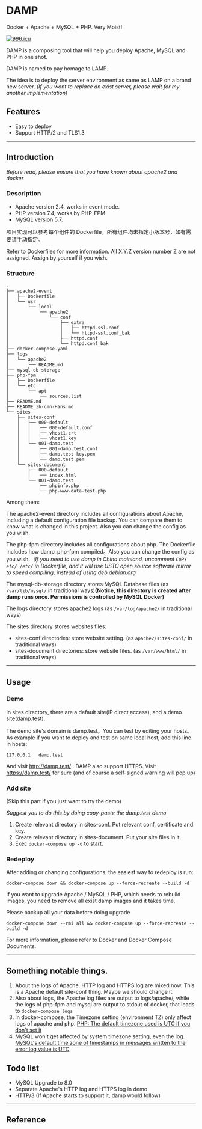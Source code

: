 # DAMP

Docker + Apache + MySQL + PHP. Very Moist!

[![996.icu](https://img.shields.io/badge/link-996.icu-red.svg)](https://996.icu)

DAMP is a composing tool that will help you deploy Apache, MySQL and PHP in one shot.

DAMP is named to pay homage to LAMP.

The idea is to deploy the server environment as same as LAMP on a brand new server. *(If you want to replace an exist server, please wait for my another implementation)*

## Features

- Easy to deploy
- Support HTTP/2 and TLS1.3

------

## Introduction

*Before read, please ensure that you have known about apache2 and docker*

### Description

- Apache version 2.4, works in event mode.
- PHP version 7.4, works by PHP-FPM
- MySQL version 5.7.

项目实现可以参考每个组件的 Dockerfile。所有组件均未指定小版本号，如有需要请手动指定。

Refer to Dockerfiles for more information. All X.Y.Z version number Z are not assigned. Assign by yourself if you wish.

### Structure

```
.
├── apache2-event
│   ├── Dockerfile
│   └── usr
│       └── local
│           └── apache2
│               └── conf
│                   ├── extra
│                   │   ├── httpd-ssl.conf
│                   │   └── httpd-ssl.conf_bak
│                   ├── httpd.conf
│                   └── httpd.conf_bak
├── docker-compose.yaml
├── logs
│   └── apache2
│       └── README.md
├── mysql-db-storage
├── php-fpm
│   ├── Dockerfile
│   └── etc
│       └── apt
│           └── sources.list
├── README.md
├── README_zh-cmn-Hans.md
└── sites
    ├── sites-conf
    │   ├── 000-default
    │   │   ├── 000-default.conf
    │   │   ├── vhost1.crt
    │   │   └── vhost1.key
    │   └── 001-damp.test
    │       ├── 001-damp.test.conf
    │       ├── damp.test-key.pem
    │       └── damp.test.pem
    └── sites-document
        ├── 000-default
        │   └── index.html
        └── 001-damp.test
            ├── phpinfo.php
            └── php-www-data-test.php
```

Among them:

The apache2-event directory includes all configurations about Apache, including a default configuration file backup. You can compare them to know what is changed in this project. Also you can change the config as you wish.

The php-fpm directory includes all configurations about php. The Dockerfile includes how damp_php-fpm compiled。Also you can change the config as you wish.*（If you need to use damp in China mainland, uncomment `COPY etc/ /etc/` in Dockerfile, and it will use USTC open source software mirror to speed compiling, instead of using deb.debian.org*

The mysql-db-storage directory stores MySQL Database files (as `/var/lib/mysql/` in traditional ways)**(Notice, this directory is created after damp runs once. Permissions is controlled by MySQL Docker)**

The logs directory stores apache2 logs (as `/var/log/apache2/` in traditional ways)

The sites directory stores websites files:

- sites-conf directories: store website setting. (as `apache2/sites-conf/` in traditional ways)
- sites-document directories: store website files. (as `/var/www/html/` in traditional ways)

------

## Usage

### Demo

In sites directory, there are a default site(IP direct access), and a demo site(damp.test).

The demo site's domain is damp.test。You can test by editing your hosts。As example if you want to deploy and test on same local host, add this line in hosts:

```
127.0.0.1	damp.test
```

And visit http://damp.test/ . DAMP also support HTTPS. Visit https://damp.test/ for sure (and of course a self-signed warning will pop up)

### Add site

(Skip this part if you just want to try the demo)

*Suggest you to do this by doing copy-paste the damp.test demo*

1. Create relevant directory in sites-conf. Put relevant conf, certificate and key.
2. Create relevant directory in sites-document. Put your site files in it.
3. Exec `docker-compose up -d` to start.

### Redeploy

After adding or changing configurations, the easiest way to redeploy is run:

```
docker-compose down && docker-compose up --force-recreate --build -d
```

If you want to upgrade Apache / MySQL / PHP, which needs to rebuild images, you need to remove all exist damp images and it takes time.

Please backup all your data before doing upgrade

```
docker-compose down --rmi all && docker-compose up --force-recreate --build -d
```

For more information, please refer to Docker and Docker Compose Documents.

------

## Something notable things.

1. About the logs of Apache, HTTP log and HTTPS log are mixed now. This is a Apache default site-conf thing. Maybe we should change it.
2. Also about logs, the Apache log files are output to logs/apache/, while the logs of php-fpm and mysql are output to stdout of docker, that leads to `docker-compose logs`
3. In docker-compose, the Timezone setting (environment TZ) only affect logs of apache and php. [PHP: The default timezone used is UTC if you don't set it][1]
4. MySQL won't get affected by system timezone setting, even the log. [MySQL's default time zone of timestamps in messages written to the error log value is UTC][2]


## Todo list

- MySQL Upgrade to 8.0
- Separate Apache's HTTP log and HTTPS log in demo
- HTTP/3 (If Apache starts to support it, damp would follow)

------

## Reference

[1]: https://www.php.net/manual/en/function.date-default-timezone-get.php
[2]: https://dev.mysql.com/doc/refman/5.7/en/server-system-variables.html#sysvar_log_timestamps
